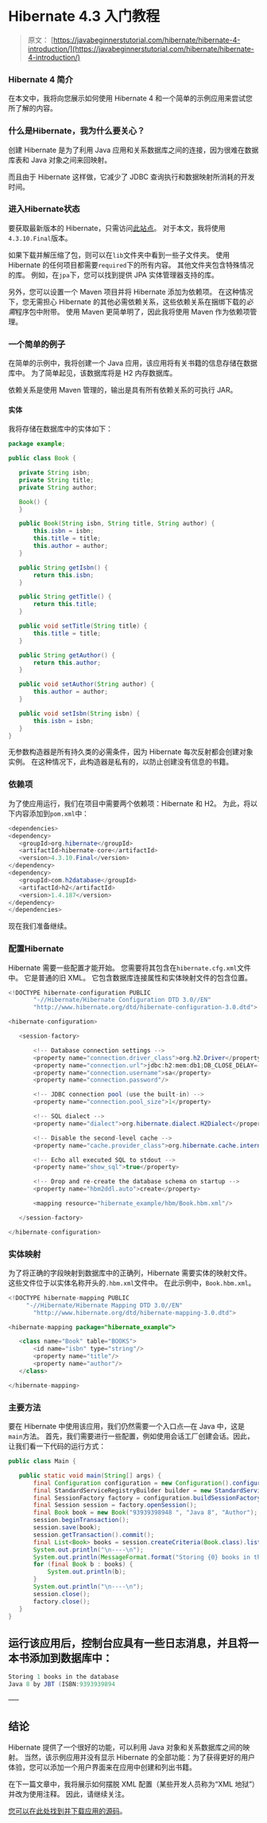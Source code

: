 # Hibernate 4.3 入门教程

> 原文： [https://javabeginnerstutorial.com/hibernate/hibernate-4-introduction/](https://javabeginnerstutorial.com/hibernate/hibernate-4-introduction/)

### Hibernate 4 简介

在本文中，我将向您展示如何使用 Hibernate 4 和一个简单的示例应用来尝试您所了解的内容。

### 什么是Hibernate，我为什么要关心？

创建 Hibernate 是为了利用 Java 应用和关系数据库之间的连接，因为很难在数据库表和 Java 对象之间来回映射。

而且由于 Hibernate 这样做，它减少了 JDBC 查询执行和数据映射所消耗的开发时间。

### 进入Hibernate状态

要获取最新版本的 Hibernate，只需访问[此站点](https://sourceforge.net/projects/hibernate/files/hibernate4/)。 对于本文，我将使用`4.3.10.Final`版本。

如果下载并解压缩了包，则可以在`lib`文件夹中看到一些子文件夹。 使用 Hibernate 的任何项目都需要`required`下的所有内容。 其他文件夹包含特殊情况的库。 例如，在`jpa`下，您可以找到提供 JPA 实体管理器支持的库。

另外，您可以设置一个 Maven 项目并将 Hibernate 添加为依赖项。 在这种情况下，您无需担心 Hibernate 的其他必需依赖关系，这些依赖关系在捆绑下载的*必需*程序包中附带。 使用 Maven 更简单明了，因此我将使用 Maven 作为依赖项管理。

### 一个简单的例子

在简单的示例中，我将创建一个 Java 应用，该应用将有关书籍的信息存储在数据库中。 为了简单起见，该数据库将是 H2 内存数据库。

依赖关系是使用 Maven 管理的，输出是具有所有依赖关系的可执行 JAR。

#### 实体

我将存储在数据库中的实体如下：

```java
package example;

public class Book {

   private String isbn;
   private String title;
   private String author;

   Book() {
   }

   public Book(String isbn, String title, String author) {
       this.isbn = isbn;
       this.title = title;
       this.author = author;
   }

   public String getIsbn() {
       return this.isbn;
   }

   public String getTitle() {
       return this.title;
   }

   public void setTitle(String title) {
       this.title = title;
   }

   public String getAuthor() {
       return this.author;
   }

   public void setAuthor(String author) {
       this.author = author;
   }

   public void setIsbn(String isbn) {
       this.isbn = isbn;
   }
}
```

无参数构造器是所有持久类的必需条件，因为 Hibernate 每次反射都会创建对象实例。 在这种情况下，此构造器是私有的，以防止创建没有信息的书籍。

### 依赖项

为了使应用运行，我们在项目中需要两个依赖项：Hibernate 和 H2。 为此，将以下内容添加到`pom.xml`中：

```java
<dependencies>
<dependency>
   <groupId>org.hibernate</groupId>
   <artifactId>hibernate-core</artifactId>
   <version>4.3.10.Final</version>
</dependency>
<dependency>
   <groupId>com.h2database</groupId>
   <artifactId>h2</artifactId>
   <version>1.4.187</version>
</dependency>
</dependencies>
```

现在我们准备继续。

### 配置Hibernate

Hibernate 需要一些配置才能开始。 您需要将其包含在`hibernate.cfg.xml`文件中。 它是普通的旧 XML。 它包含数据库连接属性和实体映射文件的包含位置。

```java
<!DOCTYPE hibernate-configuration PUBLIC
       "-//Hibernate/Hibernate Configuration DTD 3.0//EN"
       "http://www.hibernate.org/dtd/hibernate-configuration-3.0.dtd">

<hibernate-configuration>

   <session-factory>

       <!-- Database connection settings -->
       <property name="connection.driver_class">org.h2.Driver</property>
       <property name="connection.url">jdbc:h2:mem:db1;DB_CLOSE_DELAY=-1;MVCC=TRUE</property>
       <property name="connection.username">sa</property>
       <property name="connection.password"/>

       <!-- JDBC connection pool (use the built-in) -->
       <property name="connection.pool_size">1</property>

       <!-- SQL dialect -->
       <property name="dialect">org.hibernate.dialect.H2Dialect</property>

       <!-- Disable the second-level cache -->
       <property name="cache.provider_class">org.hibernate.cache.internal.NoCacheProvider</property>

       <!-- Echo all executed SQL to stdout -->
       <property name="show_sql">true</property>

       <!-- Drop and re-create the database schema on startup -->
       <property name="hbm2ddl.auto">create</property>

       <mapping resource="hibernate_example/hbm/Book.hbm.xml"/>

   </session-factory>

</hibernate-configuration>
```

### 实体映射

为了将正确的字段映射到数据库中的正确列，Hibernate 需要实体的映射文件。 这些文件位于以实体名称开头的`.hbm.xml`文件中。 在此示例中，`Book.hbm.xml`。

```java
<!DOCTYPE hibernate-mapping PUBLIC
     "-//Hibernate/Hibernate Mapping DTD 3.0//EN"
       "http://www.hibernate.org/dtd/hibernate-mapping-3.0.dtd">

<hibernate-mapping package="hibernate_example">

   <class name="Book" table="BOOKS">
       <id name="isbn" type="string"/>
       <property name="title"/>
       <property name="author"/>
   </class>

</hibernate-mapping>
```

### 主要方法

要在 Hibernate 中使用该应用，我们仍然需要一个入口点—在 Java 中，这是`main`方法。 首先，我们需要进行一些配置，例如使用会话工厂创建会话。因此，让我们看一下代码的运行方式：

```java
public class Main {

   public static void main(String[] args) {
       final Configuration configuration = new Configuration().configure();
       final StandardServiceRegistryBuilder builder = new StandardServiceRegistryBuilder().applySettings(configuration.getProperties());
       final SessionFactory factory = configuration.buildSessionFactory(builder.build());
       final Session session = factory.openSession();
       final Book book = new Book("93939398948 ", "Java 8", "Author");
       session.beginTransaction();
       session.save(book);
       session.getTransaction().commit();
       final List<Book> books = session.createCriteria(Book.class).list();
       System.out.println("\n----\n");
       System.out.println(MessageFormat.format("Storing {0} books in the database", books.size()));
       for (final Book b : books) {
           System.out.println(b);
       }
       System.out.println("\n----\n");
       session.close();
       factory.close();
   }
}
```

运行该应用后，控制台应具有一些日志消息，并且将一本书添加到数据库中：
-

```java
Storing 1 books in the database
Java 8 by JBT (ISBN:9393939894 
```

—–

## 结论

Hibernate 提供了一个很好的功能，可以利用 Java 对象和关系数据库之间的映射。 当然，该示例应用并没有显示 Hibernate 的全部功能：为了获得更好的用户体验，您可以添加一个用户界面来在应用中创建和列出书籍。

在下一篇文章中，我将展示如何摆脱 XML 配置（某些开发人员称为“XML 地狱”）并改为使用注释。 因此，请继续关注。

[您可以在此处找到并下载应用的源码](https://github.com/ghajba/hibernate_example/)。

